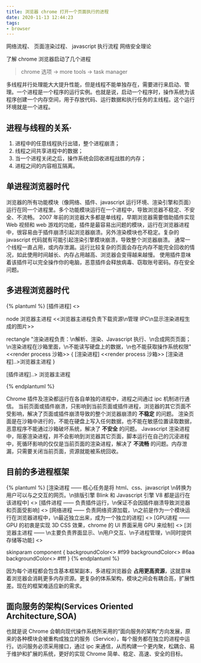 ```yaml
---
title: 浏览器 chrome 打开一个页面执行的进程
date: 2020-11-13 12:44:23
tags:
- browser
---
```


网络流程、
页面渲染过程、
javascript 执行流程
网络安全理论


了解 chrome 浏览器启动了几个进程
> chrome 选项 -> more tools -> task manager

多线程并行处理能大大提升性能，但是线程不能单独存在，需要进行来启动、管理。一个进程是一个程序的运行实例。也就是说，启动一个程序时，操作系统为该程序创建一个内存空间，用于存放代码、运行数据和执行任务的主线程。这个运行环境就是一个进程。

<!--more-->

## 进程与线程的关系·
1.  进程中的任意线程执行出错，整个进程崩溃；
2.  线程之间共享进程中的数据；
3.  当一个进程关闭之后，操作系统会回收进程战胜的内存；
4.  进程之间的内容相互隔离。

## 单进程浏览器时代
浏览器的所有功能模块（像网络、插件、javascript 运行环境、渲染引擎和页面）运行在同一个进程里。多个功能模块运行在一个进程中，导致浏览器不稳定、不安全、不流畅。
2007 年前的浏览器大多都是单线程，早期浏览器需要借助插件实现 Web 视频和 web 游戏的功能，插件是最容易出问题的模块，运行在浏览器进程中，很容易由于插件崩溃引起浏览器崩溃。另外渲染模块也不稳定。复杂的 javascript 代码就有可能引起渲染引擎模块崩溃，导致整个浏览器崩溃。
通常一个线程一直占用，或内存泄漏。运行比较复杂的页面会存在内存不能完全回收的情况，如此使用时间越长、内存占用越高、浏览器会变得越来越慢。
使用插件意味着该插件可以完全操作你的电脑，恶意插件会释放病毒、窃取账号密码。存在安全问题。

## 多进程浏览器时代
{% plantuml %}
  [插件进程] <<plugin process>>

  node 浏览器主进程 <<浏览器主进程负责下载资源\n管理 IPC\n显示渲染进程生成的图片>>

  rectangle "渲染进程负责：\n解析、渲染、Javascript 执行、\n合成网页页面；\n渲染进程在沙箱里面，\n不能读写硬盘上的数据，\n也不能获取操作系统权限" <<render process 沙箱>> {
    [渲染进程] <<render process 沙箱>>
    [渲染进程]..>浏览器主进程
  }

  [插件进程]..> 浏览器主进程

{% endplantuml %}

Chrome 插件及渲染都运行在各自单独的进程中，进程之间通过 ipc 机制进行通信。
当前页面或插件崩溃，只影响到当前页面或插件进程，浏览器的其它页面不受影响，解决了页面或插件崩溃导致的整个浏览器崩溃的 **不稳定** 的问题。
渲染页面是在沙箱中进行的，不能在硬盘上写入任何数据，也不能在敏感位置读取数据，恶意程序不能通过沙箱破坏系统，解决了 **不安全** 的问题。
Javascript 渲染进程中，阻塞渲染进程，并不会影响到浏览器其它页面，脚本运行在自己的沉浸进程中，死循环影响的仅仅是当前页面的渲染进程，解决了 **不流畅** 的问题。内存泄漏，只需要关闭当前页面，资源就能被系统回收。

## 目前的多进程框架
{% plantuml %}
[渲染进程 —— 核心任务是将 html、css、javascript \n转换为用户可以与之交互的网页。\n排版引擎 Blink 和 Javascript 引擎 V8 都是运行在该进程中] <<render process>>
[插件进程 —— 负责插件运行，\n保证不会因插件崩溃导致浏览器和页面受影响] <<plugin process>>
[网络进程 —— 负责网络资源加载，\n之前是作为一个模块运行在浏览器进程中，\n最近独立出来，成为一个独立的进程] <<network process>>
[GPU进程 —— GPU 的初衷是实现 3D CSS 效果，chrome 的 UI 界面采用 GPU 来绘制] <<GPU process>>
[浏览器主进程 —— \n主要负责界面显示、\n用户交互、\n子进程管理，\n同时提供存储等功能] <<browser process>>

skinparam component {
  backgroundColor<<render process>> #f99
  backgroundColor<<plugin process>> #6aa
  backgroundColor<<browser process>> #fff
}
{% endplantuml %}

因为每个进程都会包含基本框架副本，多进程浏览器会 **占用更高资源**，这就意味着浏览器会消耗更多内存资源。更复杂的体系架构，模块之间会有耦合高，扩展性差。现在的框架难适应新的需求。

## 面向服务的架构(Services Oriented Architecture,SOA)
也就是说 Chrome 会朝向现代操作系统所采用的“面向服务的架构”方向发展，原来的各种模块会被重构成独立的服务（Service），每个服务都在独立的进程中运行。访问服务必须采用接口，通过 ipc 来通信，从而构建一个更内聚，松耦合、易于维护和扩展的系统，更好的实现 Chrome 简单、稳定、高速、安全的目标。
